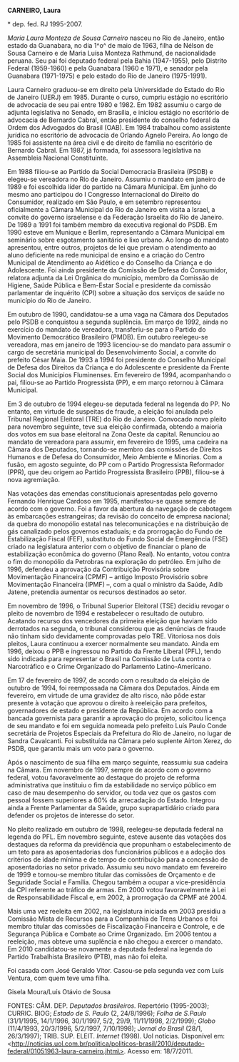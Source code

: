 **CARNEIRO,** **Laura**

\* dep. fed. RJ 1995-2007.

*Maria Laura Monteza de Sousa Carneiro* nasceu no Rio de Janeiro, então
estado da Guanabara, no dia 1^o^ de maio de 1963, filha de Nélson de
Sousa Carneiro e de Maria Luísa Monteza Rathmund, de nacionalidade
peruana. Seu pai foi deputado federal pela Bahia (1947-1955), pelo
Distrito Federal (1959-1960) e pela Guanabara (1960 e 1971), e senador
pela Guanabara (1971-1975) e pelo estado do Rio de Janeiro (1975-1991).

Laura Carneiro graduou-se em direito pela Universidade do Estado do Rio
de Janeiro (UERJ) em 1985. Durante o curso, cumpriu estágio no
escritório de advocacia de seu pai entre 1980 e 1982. Em 1982 assumiu o
cargo de adjunta legislativa no Senado, em Brasília, e iniciou estágio
no escritório de advocacia de Bernardo Cabral, então presidente do
conselho federal da Ordem dos Advogados do Brasil (OAB). Em 1984
trabalhou como assistente jurídica no escritório de advocacia de Orlando
Agnelo Pereira. Ao longo de 1985 foi assistente na área civil e de
direito de família no escritório de Bernardo Cabral. Em 1987, já
formada, foi assessora legislativa na Assembleia Nacional Constituinte.

Em 1988 filiou-se ao Partido da Social Democracia Brasileira (PSDB) e
elegeu-se vereadora no Rio de Janeiro. Assumiu o mandato em janeiro de
1989 e foi escolhida líder do partido na Câmara Municipal. Em junho do
mesmo ano participou do I Congresso Internacional do Direito do
Consumidor, realizado em São Paulo, e em setembro representou
oficialmente a Câmara Municipal do Rio de Janeiro em visita a Israel, a
convite do governo israelense e da Federação Israelita do Rio de
Janeiro. De 1989 a 1991 foi também membro da executiva regional do PSDB.
Em 1990 esteve em Munique e Berlim, representando a Câmara Municipal em
seminário sobre esgotamento sanitário e lixo urbano. Ao longo do mandato
apresentou, entre outros, projetos de lei que previam o atendimento ao
aluno deficiente na rede municipal de ensino e a criação do Centro
Municipal de Atendimento ao Aidético e do Conselho da Criança e do
Adolescente. Foi ainda presidente da Comissão de Defesa do Consumidor,
relatora adjunta da Lei Orgânica do município, membro da Comissão de
Higiene, Saúde Pública e Bem-Estar Social e presidente da comissão
parlamentar de inquérito (CPI) sobre a situação dos serviços de saúde no
município do Rio de Janeiro.

Em outubro de 1990, candidatou-se a uma vaga na Câmara dos Deputados
pelo PSDB e conquistou a segunda suplência. Em março de 1992, ainda no
exercício do mandato de vereadora, transferiu-se para o Partido do
Movimento Democrático Brasileiro (PMDB). Em outubro reelegeu-se
vereadora, mas em janeiro de 1993 licenciou-se do mandato para assumir o
cargo de secretária municipal do Desenvolvimento Social, a convite do
prefeito César Maia. De 1993 a 1994 foi presidente do Conselho Municipal
de Defesa dos Direitos da Criança e do Adolescente e presidente da
Frente Social dos Municípios Fluminenses. Em fevereiro de 1994,
acompanhando o pai, filiou-se ao Partido Progressista (PP), e em março
retornou à Câmara Municipal.

Em 3 de outubro de 1994 elegeu-se deputada federal na legenda do PP. No
entanto, em virtude de suspeitas de fraude, a eleição foi anulada pelo
Tribunal Regional Eleitoral (TRE) do Rio de Janeiro. Convocado novo
pleito para novembro seguinte, teve sua eleição confirmada, obtendo a
maioria dos votos em sua base eleitoral na Zona Oeste da capital.
Renunciou ao mandato de vereadora para assumir, em fevereiro de 1995,
uma cadeira na Câmara dos Deputados, tornando-se membro das comissões de
Direitos Humanos e de Defesa do Consumidor, Meio Ambiente e Minorias.
Com a fusão, em agosto seguinte, do PP com o Partido Progressista
Reformador (PPR), que deu origem ao Partido Progressista Brasileiro
(PPB), filiou-se à nova agremiação.

Nas votações das emendas constitucionais apresentadas pelo governo
Fernando Henrique Cardoso em 1995, manifestou-se quase sempre de acordo
com o governo. Foi a favor da abertura da navegação de cabotagem às
embarcações estrangeiras; da revisão do conceito de empresa nacional; da
quebra do monopólio estatal nas telecomunicações e na distribuição de
gás canalizado pelos governos estaduais; e da prorrogação do Fundo de
Estabilização Fiscal (FEF), substituto do Fundo Social de Emergência
(FSE) criado na legislatura anterior com o objetivo de financiar o plano
de estabilização econômica do governo (Plano Real). No entanto, votou
contra o fim do monopólio da Petrobras na exploração do petróleo. Em
julho de 1996, defendeu a aprovação da Contribuição Provisória sobre
Movimentação Financeira (CPMF) – antigo Imposto Provisório sobre
Movimentação Financeira (IPMF) –, com a qual o ministro da Saúde, Adib
Jatene, pretendia aumentar os recursos destinados ao setor.

Em novembro de 1996, o Tribunal Superior Eleitoral (TSE) decidiu revogar
o pleito de novembro de 1994 e restabelecer o resultado de outubro.
Acatando recurso dos vencedores da primeira eleição que haviam sido
derrotados na segunda, o tribunal considerou que as denúncias de fraude
não tinham sido devidamente comprovadas pelo TRE. Vitoriosa nos dois
pleitos, Laura continuou a exercer normalmente seu mandato. Ainda em
1996, deixou o PPB e ingressou no Partido da Frente Liberal (PFL), tendo
sido indicada para representar o Brasil na Comissão de Luta contra o
Narcotráfico e o Crime Organizado do Parlamento Latino-Americano.

Em 17 de fevereiro de 1997, de acordo com o resultado da eleição de
outubro de 1994, foi reempossada na Câmara dos Deputados. Ainda em
fevereiro, em virtude de uma gravidez de alto risco, não pôde estar
presente à votação que aprovou o direito à reeleição para prefeitos,
governadores de estado e presidente da República. Em acordo com a
bancada governista para garantir a aprovação do projeto, solicitou
licença de seu mandato e foi em seguida nomeada pelo prefeito Luís Paulo
Conde secretária de Projetos Especiais da Prefeitura do Rio de Janeiro,
no lugar de Sandra Cavalcanti. Foi substituída na Câmara pelo suplente
Aírton Xerez, do PSDB, que garantiu mais um voto para o governo.

Após o nascimento de sua filha em março seguinte, reassumiu sua cadeira
na Câmara. Em novembro de 1997, sempre de acordo com o governo federal,
votou favoravelmente ao destaque do projeto de reforma administrativa
que instituiu o fim da estabilidade no serviço público em caso de mau
desempenho do servidor, ou toda vez que os gastos com pessoal fossem
superiores a 60% da arrecadação do Estado. Integrou ainda a Frente
Parlamentar da Saúde, grupo suprapartidário criado para defender os
projetos de interesse do setor.

No pleito realizado em outubro de 1998, reelegeu-se deputada federal na
legenda do PFL. Em novembro seguinte, esteve ausente das votações dos
destaques da reforma da previdência que propunham o estabelecimento de
um teto para as aposentadorias dos funcionários públicos e a adoção dos
critérios de idade mínima e de tempo de contribuição para a concessão de
aposentadorias no setor privado. Assumiu seu novo mandato em fevereiro
de 1999 e tornou-se membro titular das comissões de Orçamento e de
Seguridade Social e Família. Chegou também a ocupar a vice-presidência
da CPI referente ao tráfico de armas. Em 2000 votou favoravelmente à Lei
de Responsabilidade Fiscal e, em 2002, à prorrogação da CPMF até 2004.

Mais uma vez reeleita em 2002, na legislatura iniciada em 2003 presidiu
a Comissão Mista de Recursos para a Companhia de Trens Urbanos e foi
membro titular das comissões de Fiscalização Financeira e Controle, e de
Segurança Pública e Combate ao Crime Organizado. Em 2006 tentou a
reeleição, mas obteve uma suplência e não chegou a exercer o mandato. Em
2010 candidatou-se novamente a deputada federal na legenda do Partido
Trabalhista Brasileiro (PTB), mas não foi eleita.

Foi casada com José Geraldo Vítor. Casou-se pela segunda vez com Luís
Ventura, com quem teve uma filha.

Gisela Moura/Luís Otávio de Sousa

FONTES: CÂM. DEP. *Deputados brasileiros.* Repertório (1995-2003);
CURRIC. BIOG; *Estado de S. Paulo* (2, 24/8/1996); *Folha de S.Paulo*
(31/1/1995, 14/1/1996, 30/1/1997, 5/2, 29/9, 11/11/1998, 2/2/1999);
*Globo* (11/4/1993, 20/3/1996, 5/2/1997, 7/10/1998); *Jornal do Brasil*
(28/1, 26/3/1997); TRIB. SUP. ELEIT. *Internet* (1998). Uol notícias.
Disponível em:
\<http://noticias.uol.com.br/politica/politicos-brasil/2010/deputado-federal/01051963-laura-carneiro.jhtm\>.
Acesso em: 18/7/2011.
